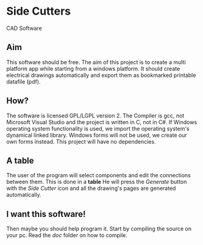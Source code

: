 # Side Cutters
CAD Software

## Aim
This software should be free. The aim of this project is to create a multi platform app while starting from a windows platform.
It should create electrical drawings automatically and export them as bookmarked printable datafile (pdf).

## How?
The software is licensed GPL/LGPL version 2. The Compiler is gcc, not Microsoft Visual Studio and the project is written in C, not in C#. 
If Windows operating system functionality is used, we import the operating system's dynamical linked library. Windows forms will not be used, we create our own forms instead. This project will have no dependencies.

## A table
The user of the program will select components and edit the connections between them. This is done in a **table** 
He will press the *Generate* button with the *Side Cutter* icon and all the drawing's pages are generated automatically.

## I want this software!
Then maybe you should help program it. Start by compiling the source on your pc. Read the *doc* folder on how to compile.
